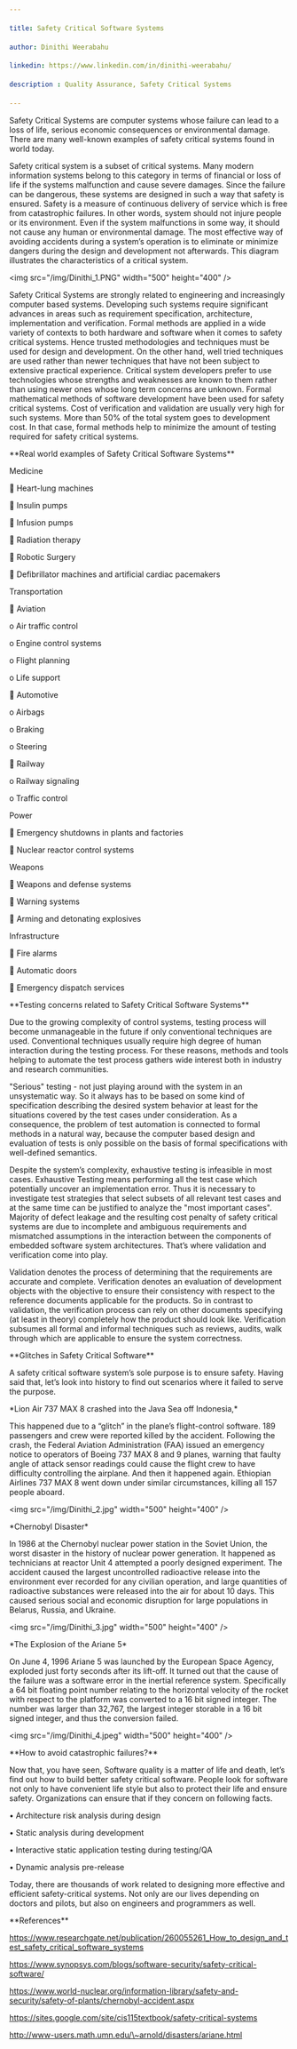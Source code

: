 ```yaml
---

title: Safety Critical Software Systems

author: Dinithi Weerabahu

linkedin: https://www.linkedin.com/in/dinithi-weerabahu/

description : Quality Assurance, Safety Critical Systems

---
```


Safety Critical Systems are computer systems whose failure can lead to a loss of
life, serious economic consequences or environmental damage. There are many
well-known examples of safety critical systems found in world today.

Safety critical system is a subset of critical systems. Many modern information
systems belong to this category in terms of financial or loss of life if the
systems malfunction and cause severe damages. Since the failure can be
dangerous, these systems are designed in such a way that safety is ensured.
Safety is a measure of continuous delivery of service which is free from
catastrophic failures. In other words, system should not injure people or its
environment. Even if the system malfunctions in some way, it should not cause
any human or environmental damage. The most effective way of avoiding accidents
during a system’s operation is to eliminate or minimize dangers during the
design and development not afterwards. This diagram illustrates the
characteristics of a critical system.

\<img src="/img/Dinithi_1.PNG" width="500" height="400" /\>

Safety Critical Systems are strongly related to engineering and increasingly
computer based systems. Developing such systems require significant advances in
areas such as requirement specification, architecture, implementation and
verification. Formal methods are applied in a wide variety of contexts to both
hardware and software when it comes to safety critical systems. Hence trusted
methodologies and techniques must be used for design and development. On the
other hand, well tried techniques are used rather than newer techniques that
have not been subject to extensive practical experience. Critical system
developers prefer to use technologies whose strengths and weaknesses are known
to them rather than using newer ones whose long term concerns are unknown.
Formal mathematical methods of software development have been used for safety
critical systems. Cost of verification and validation are usually very high for
such systems. More than 50% of the total system goes to development cost. In
that case, formal methods help to minimize the amount of testing required for
safety critical systems.

\*\*Real world examples of Safety Critical Software Systems\*\*

Medicine

 Heart-lung machines

 Insulin pumps

 Infusion pumps

 Radiation therapy

 Robotic Surgery

 Defibrillator machines and artificial cardiac pacemakers

Transportation

 Aviation

o Air traffic control

o Engine control systems

o Flight planning

o Life support

 Automotive

o Airbags

o Braking

o Steering

 Railway

o Railway signaling

o Traffic control

Power

 Emergency shutdowns in plants and factories

 Nuclear reactor control systems

Weapons

 Weapons and defense systems

 Warning systems

 Arming and detonating explosives

Infrastructure

 Fire alarms

 Automatic doors

 Emergency dispatch services

\*\*Testing concerns related to Safety Critical Software Systems\*\*

Due to the growing complexity of control systems, testing process will become
unmanageable in the future if only conventional techniques are used.
Conventional techniques usually require high degree of human interaction during
the testing process. For these reasons, methods and tools helping to automate
the test process gathers wide interest both in industry and research
communities.

"Serious" testing - not just playing around with the system in an unsystematic
way. So it always has to be based on some kind of specification describing the
desired system behavior at least for the situations covered by the test cases
under consideration. As a consequence, the problem of test automation is
connected to formal methods in a natural way, because the computer based design
and evaluation of tests is only possible on the basis of formal specifications
with well-defined semantics.

Despite the system’s complexity, exhaustive testing is infeasible in most cases.
Exhaustive Testing means performing all the test case which potentially uncover
an implementation error. Thus it is necessary to investigate test strategies
that select subsets of all relevant test cases and at the same time can be
justified to analyze the "most important cases". Majority of defect leakage and
the resulting cost penalty of safety critical systems are due to incomplete and
ambiguous requirements and mismatched assumptions in the interaction between the
components of embedded software system architectures. That’s where validation
and verification come into play.

Validation denotes the process of determining that the requirements are accurate
and complete. Verification denotes an evaluation of development objects with the
objective to ensure their consistency with respect to the reference documents
applicable for the products. So in contrast to validation, the verification
process can rely on other documents specifying (at least in theory) completely
how the product should look like. Verification subsumes all formal and informal
techniques such as reviews, audits, walk through which are applicable to ensure
the system correctness.

\*\*Glitches in Safety Critical Software\*\*

A safety critical software system’s sole purpose is to ensure safety. Having
said that, let’s look into history to find out scenarios where it failed to
serve the purpose.

\*Lion Air 737 MAX 8 crashed into the Java Sea off Indonesia,\*

This happened due to a “glitch” in the plane’s flight-control software. 189
passengers and crew were reported killed by the accident. Following the crash,
the Federal Aviation Administration (FAA) issued an emergency notice to
operators of Boeing 737 MAX 8 and 9 planes, warning that faulty angle of attack
sensor readings could cause the flight crew to have difficulty controlling the
airplane. And then it happened again. Ethiopian Airlines 737 MAX 8 went down
under similar circumstances, killing all 157 people aboard.

\<img src="/img/Dinithi_2.jpg" width="500" height="400" /\>

\*Chernobyl Disaster\*

In 1986 at the Chernobyl nuclear power station in the Soviet Union, the worst
disaster in the history of nuclear power generation. It happened as technicians
at reactor Unit 4 attempted a poorly designed experiment. The accident caused
the largest uncontrolled radioactive release into the environment ever recorded
for any civilian operation, and large quantities of radioactive substances were
released into the air for about 10 days. This caused serious social and economic
disruption for large populations in Belarus, Russia, and Ukraine.

\<img src="/img/Dinithi_3.jpg" width="500" height="400" /\>

\*The Explosion of the Ariane 5\*

On June 4, 1996 Ariane 5 was launched by the European Space Agency, exploded
just forty seconds after its lift-off. It turned out that the cause of the
failure was a software error in the inertial reference system. Specifically a 64
bit floating point number relating to the horizontal velocity of the rocket with
respect to the platform was converted to a 16 bit signed integer. The number was
larger than 32,767, the largest integer storable in a 16 bit signed integer, and
thus the conversion failed.

\<img src="/img/Dinithi_4.jpeg" width="500" height="400" /\>

\*\*How to avoid catastrophic failures?\*\*

Now that, you have seen, Software quality is a matter of life and death, let’s
find out how to build better safety critical software. People look for software
not only to have convenient life style but also to protect their life and ensure
safety. Organizations can ensure that if they concern on following facts.

• Architecture risk analysis during design

• Static analysis during development

• Interactive static application testing during testing/QA

• Dynamic analysis pre-release

Today, there are thousands of work related to designing more effective and
efficient safety-critical systems. Not only are our lives depending on doctors
and pilots, but also on engineers and programmers as well.

\*\*References\*\*

https://www.researchgate.net/publication/260055261_How_to_design_and_test_safety_critical_software_systems

https://www.synopsys.com/blogs/software-security/safety-critical-software/

https://www.world-nuclear.org/information-library/safety-and-security/safety-of-plants/chernobyl-accident.aspx

https://sites.google.com/site/cis115textbook/safety-critical-systems

http://www-users.math.umn.edu/\~arnold/disasters/ariane.html
